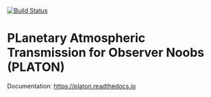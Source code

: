 [![Build Status](https://travis-ci.com/ideasrule/platon.svg?token=CWfZwAJHKDPous7mJixf&branch=master)](https://travis-ci.com/ideasrule/platon)

# PLanetary Atmospheric Transmission for Observer Noobs (PLATON)

Documentation: https://platon.readthedocs.io

